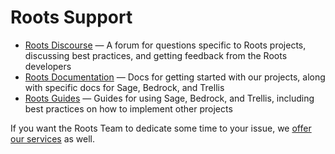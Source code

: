 # Roots Support

* [Roots Discourse](https://discourse.roots.io/) — A forum for questions specific to Roots projects, discussing best practices, and getting feedback from the Roots developers
* [Roots Documentation](https://roots.io/documentation/) — Docs for getting started with our projects, along with specific docs for Sage, Bedrock, and Trellis
* [Roots Guides](https://roots.io/guides/) — Guides for using Sage, Bedrock, and Trellis, including best practices on how to implement other projects

If you want the Roots Team to dedicate some time to your issue, we [offer our services](https://roots.io/services/) as well.
